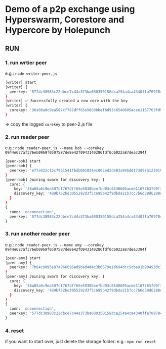 # Demo of a p2p exchange using Hyperswarm, Corestore and Hypercore by Holepunch

## RUN

### 1. run wrtier peer
e.g.: `node writer-peer.js`
```bash
[writer] start
[writer] {
  peerkey: '577dc38983c22dbce7c44a373ba080350158dca254a4ca4340ffa7097840dacc'
}
[writer] ✅ Successfully created a new core with the key
[writer] {
  corekey: '36a08a0c9ea507cf767dff65e5038bbefbd93c6540605acee1167763fd9f3c88'
}
```
=> copy the logged `corekey` to peer-2.js file

### 2. run reader peer
e.g.: `node reader-peer.js --name bob --corekey 0944e627af376eb0969f0507587de8e42f0943140286fdf0c6022a87dea3394f`
```bash
[peer-bob] start
[peer-bob] {
  peerkey: 'e77a422c1bc7961541fbdb601034ec065ed2de83a94bdd173d97a1239194a1e6'
}
[peer-bob] Joining swarm for discovery key: {
  core: {
    key: '36a08a0c9ea507cf767dff65e5038bbefbd93c6540605acee1167763fd9f3c88',
    discovery_key: '489b752be3055292d3f5c695b42f9dbda21b7cc7b6d39d6288df088ba76cf3a8'
  }
}
{
  conn: 'onconnection',
  peerkey: '577dc38983c22dbce7c44a373ba080350158dca254a4ca4340ffa7097840dacc'
}
```

### 3. run another reader peer
e.g.: `node reader-peer.js --name amy --corekey 0944e627af376eb0969f0507587de8e42f0943140286fdf0c6022a87dea3394f`
```bash
[peer-amy] start
[peer-amy] {
  peerkey: '7b64c9095e87a966695ad9bad4d4c3b6679e1d694dcc5cba91b90493dc786f19'
}
[peer-amy] Joining swarm for discovery key: {
  core: {
    key: '36a08a0c9ea507cf767dff65e5038bbefbd93c6540605acee1167763fd9f3c88',
    discovery_key: '489b752be3055292d3f5c695b42f9dbda21b7cc7b6d39d6288df088ba76cf3a8'
  }
}
{
  conn: 'onconnection',
  peerkey: '577dc38983c22dbce7c44a373ba080350158dca254a4ca4340ffa7097840dacc'
}
```

### 4. reset
if you want to start over, just delete the storage folder:
e.g.: `npm run reset`

